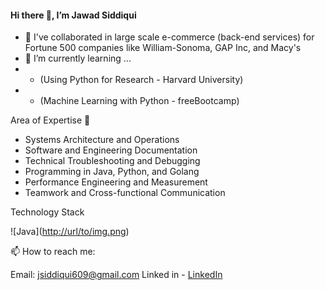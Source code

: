 #### Hi there 👋, I’m Jawad Siddiqui


- 💞️ I've collaborated in large scale e-commerce (back-end services) for Fortune 500 companies like William-Sonoma, GAP Inc, and Macy's
- 🌱 I’m currently learning ... 
- - (Using Python for Research - Harvard University)
- - (Machine Learning with Python - freeBootcamp)


Area of Expertise 🌱 
- Systems Architecture and Operations 
- Software and Engineering Documentation
- Technical Troubleshooting and Debugging 
- Programming in Java, Python, and Golang
- Performance Engineering and Measurement 
- Teamwork and Cross-functional Communication

Technology Stack 

![Java]([http://url/to/img.png](https://user-images.githubusercontent.com/25181517/117201156-9a724800-adec-11eb-9a9d-3cd0f67da4bc.png
))




📫 How to reach me:

Email: jsiddiqui609@gmail.com 
Linked in - [LinkedIn](https://www.linkedin.com/in/jsdqui/)
